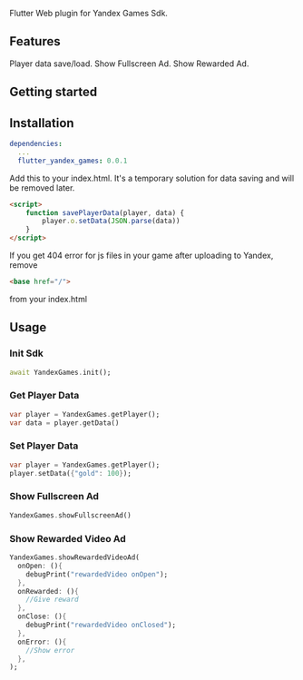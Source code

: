 Flutter Web plugin for Yandex Games Sdk.

## Features

Player data save/load.
Show Fullscreen Ad.
Show Rewarded Ad.

## Getting started

## Installation

```yaml
dependencies:
  ...
  flutter_yandex_games: 0.0.1
```

Add this to your index.html. It's a temporary solution for data saving and will be removed later.

```html
<script>
    function savePlayerData(player, data) {
        player.o.setData(JSON.parse(data))
    }
</script>
```

If you get 404 error for js files in your game after uploading to Yandex, remove
```html
<base href="/">
```
from your index.html

## Usage

### Init Sdk

```dart
await YandexGames.init();
```

### Get Player Data

```dart
var player = YandexGames.getPlayer();
var data = player.getData()
```

### Set Player Data

```dart
var player = YandexGames.getPlayer();
player.setData({"gold": 100});
```

### Show Fullscreen Ad

```dart
YandexGames.showFullscreenAd()
```

### Show Rewarded Video Ad

```dart
YandexGames.showRewardedVideoAd(
  onOpen: (){
    debugPrint("rewardedVideo onOpen");
  },
  onRewarded: (){
    //Give reward
  },
  onClose: (){
    debugPrint("rewardedVideo onClosed");
  },
  onError: (){
    //Show error
  },
);
```